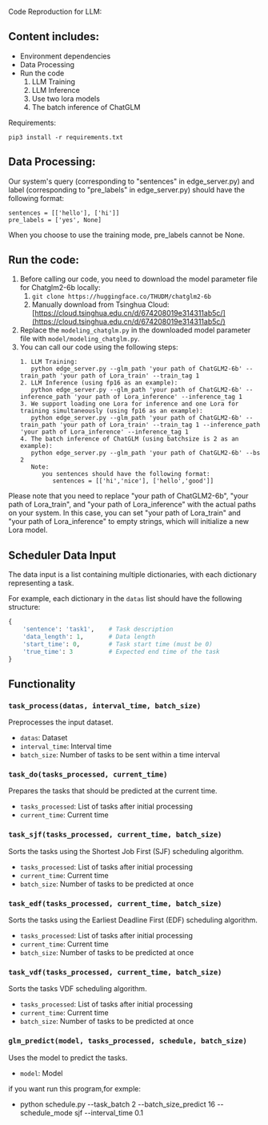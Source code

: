 Code Reproduction for LLM:
## Content includes:
- Environment dependencies
- Data Processing
- Run the code
   1. LLM Training
   2. LLM Inference
   3. Use two lora models
   4. The batch inference of ChatGLM

Requirements:
```
pip3 install -r requirements.txt
```

## Data Processing:
Our system's query (corresponding to "sentences" in edge_server.py) and label (corresponding to "pre_labels" in edge_server.py) should have the following format:
```
sentences = [['hello'], ['hi']]
pre_labels = ['yes', None]
```
When you choose to use the training mode, pre_labels cannot be None.

## Run the code:
1. Before calling our code, you need to download the model parameter file for Chatglm2-6b locally:
   1. `git clone https://huggingface.co/THUDM/chatglm2-6b`
   2. Manually download from Tsinghua Cloud: [https://cloud.tsinghua.edu.cn/d/674208019e314311ab5c/](https://cloud.tsinghua.edu.cn/d/674208019e314311ab5c/)
2. Replace the `modeling_chatglm.py` in the downloaded model parameter file with `model/modeling_chatglm.py`.
3. You can call our code using the following steps:
   ```
   1. LLM Training:
      python edge_server.py --glm_path 'your path of ChatGLM2-6b' --train_path 'your path of Lora_train' --train_tag 1
   2. LLM Inference (using fp16 as an example):
      python edge_server.py --glm_path 'your path of ChatGLM2-6b' --inference_path 'your path of Lora_inference' --inference_tag 1
   3. We support loading one Lora for inference and one Lora for training simultaneously (using fp16 as an example):
      python edge_server.py --glm_path 'your path of ChatGLM2-6b' --train_path 'your path of Lora_train' --train_tag 1 --inference_path 'your path of Lora_inference' --inference_tag 1
   4. The batch inference of ChatGLM (using batchsize is 2 as an example):
      python edge_server.py --glm_path 'your path of ChatGLM2-6b' --bs 2
      Note:
         you sentences should have the following format:
            sentences = [['hi','nice'], ['hello','good']]
   ```

Please note that you need to replace "your path of ChatGLM2-6b", "your path of Lora_train", and "your path of Lora_inference" with the actual paths on your system. In this case, you can set "your path of Lora_train" and "your path of Lora_inference" to empty strings, which will initialize a new Lora model.


## Scheduler Data Input
The data input is a list containing multiple dictionaries, with each dictionary representing a task.

For example, each dictionary in the `datas` list should have the following structure:

```python
{
    'sentence': 'task1',    # Task description
    'data_length': 1,       # Data length
    'start_time': 0,        # Task start time (must be 0)
    'true_time': 3          # Expected end time of the task
}
```

## Functionality

### `task_process(datas, interval_time, batch_size)`

Preprocesses the input dataset.

- `datas`: Dataset
- `interval_time`: Interval time
- `batch_size`: Number of tasks to be sent within a time interval

### `task_do(tasks_processed, current_time)`

Prepares the tasks that should be predicted at the current time.

- `tasks_processed`: List of tasks after initial processing
- `current_time`: Current time

### `task_sjf(tasks_processed, current_time, batch_size)`

Sorts the tasks using the Shortest Job First (SJF) scheduling algorithm.

- `tasks_processed`: List of tasks after initial processing
- `current_time`: Current time
- `batch_size`: Number of tasks to be predicted at once

### `task_edf(tasks_processed, current_time, batch_size)`

Sorts the tasks using the Earliest Deadline First (EDF) scheduling algorithm.

- `tasks_processed`: List of tasks after initial processing
- `current_time`: Current time
- `batch_size`: Number of tasks to be predicted at once

### `task_vdf(tasks_processed, current_time, batch_size)`

Sorts the tasks VDF scheduling algorithm.

- `tasks_processed`: List of tasks after initial processing
- `current_time`: Current time
- `batch_size`: Number of tasks to be predicted at once

### `glm_predict(model, tasks_processed, schedule, batch_size)`

Uses the model to predict the tasks.

- `model`: Model

if you want run this program,for exmple:
- python schedule.py --task_batch 2 --batch_size_predict 16 --schedule_mode sjf --interval_time 0.1
